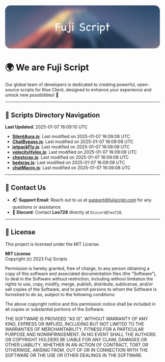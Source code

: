 ![Banner](.github/b.webp)

# 🌍 **We are Fuji Script**

Our global team of developers is dedicated to creating powerful, open-source scripts for Rise Client, designed to enhance your experience and unlock new possibilities! 🌟

---
<!-- SCRIPTS_NAVIGATION_START -->
## 📂 **Scripts Directory Navigation**

**Last Updated**: 2025-01-07 16:09:10 UTC

- **[SilentAura.js](scripts/SilentAura.js)**: Last modified on 2025-01-07 16:09:08 UTC
- **[ChatBypass.js](scripts/ChatBypass.js)**: Last modified on 2025-01-07 16:09:08 UTC
- **[jetpackFly.js](scripts/jetpackFly.js)**: Last modified on 2025-01-07 16:09:08 UTC
- **[velocityHylex.js](scripts/velocityHylex.js)**: Last modified on 2025-01-07 16:09:08 UTC
- **[chestxray.js](scripts/chestxray.js)**: Last modified on 2025-01-07 16:09:08 UTC
- **[bedxray.js](scripts/bedxray.js)**: Last modified on 2025-01-07 16:09:08 UTC
- **[chatMacro.js](scripts/chatMacro.js)**: Last modified on 2025-01-07 16:09:08 UTC

<!-- SCRIPTS_NAVIGATION_END -->

---

## 💬 **Contact Us**  
- 📬 **Support Email**: Reach out to us at [support@fujiscript.com](mailto:support@fujiscript.com) for any questions or assistance.  
- 💬 **Discord**: Contact **Leo728** directly at `Discord@leo728`.

---

## 📜 **License**

This project is licensed under the MIT License.  

**MIT License**  
Copyright (c) 2023 Fuji Scripts  

Permission is hereby granted, free of charge, to any person obtaining a copy of this software and associated documentation files (the "Software"), to deal in the Software without restriction, including without limitation the rights to use, copy, modify, merge, publish, distribute, sublicense, and/or sell copies of the Software, and to permit persons to whom the Software is furnished to do so, subject to the following conditions:  

The above copyright notice and this permission notice shall be included in all copies or substantial portions of the Software.  

THE SOFTWARE IS PROVIDED "AS IS", WITHOUT WARRANTY OF ANY KIND, EXPRESS OR IMPLIED, INCLUDING BUT NOT LIMITED TO THE WARRANTIES OF MERCHANTABILITY, FITNESS FOR A PARTICULAR PURPOSE AND NONINFRINGEMENT. IN NO EVENT SHALL THE AUTHORS OR COPYRIGHT HOLDERS BE LIABLE FOR ANY CLAIM, DAMAGES OR OTHER LIABILITY, WHETHER IN AN ACTION OF CONTRACT, TORT OR OTHERWISE, ARISING FROM, OUT OF OR IN CONNECTION WITH THE SOFTWARE OR THE USE OR OTHER DEALINGS IN THE SOFTWARE.  
